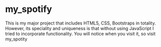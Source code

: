 # my_spotify
This is my major project that includes HTML5, CSS, Bootstraps in totality. However, its speciality and uniqueness is that without using JavaScript I tried to incorporate functionality. You will notice when you visit it, so visit my_spotity
